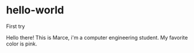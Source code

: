 # hello-world
First try

Hello there!
This is Marce, i'm a computer engineering student.
My favorite color is pink.
